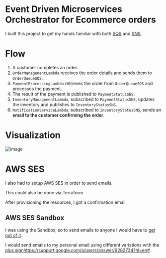 # Event Driven Microservices Orchestrator for Ecommerce orders

I built this project to get my hands familiar with both [SQS](https://docs.aws.amazon.com/AWSSimpleQueueService/latest/SQSDeveloperGuide/welcome.html) and [SNS](https://docs.aws.amazon.com/de_de/mobile/sdkforxamarin/developerguide/sns.html).

# Flow

1. A customer completes an order.
2. `OrderManagementLambda` receives the order details and sends them to `OrderQueueSQS`.
3. `PaymentProcessingLambda` retrieves the order from `OrderQueueSQS` and processes the payment.
4. The result of the payment is published to `PaymentStatusSNS`.
5. `InventoryManagementLambda`, subscribed to `PaymentStatusSNS`, updates the inventory and publishes to `InventoryStatusSNS`.
6. `NotificationServiceLambda`, subscribed to `InventoryStatusSNS`, sends an **email to the customer confirming the order**.

# Visualization

![image](https://github.com/narutosstudent/event-driven-aws-ecommerce/assets/49603590/96c84a34-a5c1-4f9a-aaf1-6f2635442f09)

# AWS SES

I also had to setup AWS SES in order to send emails.

This could also be done via Terraform.

After provisioning the resources, I got a confirmation email.

## AWS SES Sandbox

I was using the Sandbox, so to send emails to anyone I would have to [get out of it](https://docs.aws.amazon.com/ses/latest/dg/request-production-access.html).

I would send emails to my personal email using different variations with the [plus sign](https://support.google.com/a/users/answer/9282734?hl=en#)https://support.google.com/a/users/answer/9282734?hl=en#.
